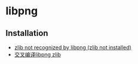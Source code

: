 # libpng

## Installation
* [zlib not recognized by libpng (zlib not installed)](http://www.cplusplus.com/forum/general/82496/)
* [交叉编译libpng zlib](https://www.jianshu.com/p/603c35fa6868)
